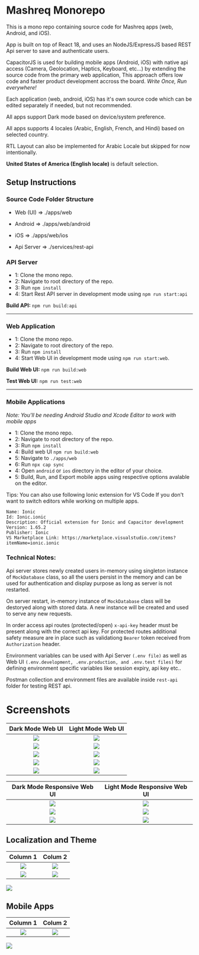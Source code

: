 # Mashreq Monorepo

This is a mono repo containing source code for Mashreq apps (web, Android, and iOS).

App is built on top of React 18, and uses an NodeJS/ExpressJS based REST Api server to save and authenticate users.

CapacitorJS is used for building mobile apps (Android, iOS) with native api access (Camera, Geolocation, Haptics, Keyboard, etc...) by extending the source code from the primary web application, This approach offers low code and faster product development accross the board. *Write Once, Run everywhere!*

Each application (web, android, iOS) has it's own source code which can be edited separately if needed, but not recommended.

All apps support Dark mode based on device/system preference.

All apps supports 4 locales (Arabic, English, French, and Hindi) based on selected country.

RTL Layout can also be implemented for Arabic Locale but skipped for now intentionally.

**United States of America (English locale)** is default selection.


## Setup Instructions

### Source Code Folder Structure

- Web (UI) => ./apps/web

- Android => ./apps/web/android

- iOS => ./apps/web/ios

- Api Server => ./services/rest-api

### API Server

- 1: Clone the mono repo.
- 2: Navigate to root directory of the repo.
- 3: Run `npm install`
- 4: Start Rest API server in development mode using `npm run start:api`

**Build API:** `npm run build:api`

----

### Web Application

- 1: Clone the mono repo.
- 2: Navigate to root directory of the repo.
- 3: Run `npm install`
- 4: Start Web UI in development mode using `npm run start:web`.

**Build Web UI:** `npm run build:web`

**Test Web UI:** `npm run test:web`

---------

### Mobile Applications

*Note: 
You'll be needing Android Studio and Xcode Editor to work with mobile apps*


- 1: Clone the mono repo.
- 2: Navigate to root directory of the repo.
- 3: Run `npm install`
- 4: Build web UI `npm run build:web`
- 5: Navigate to `./apps/web`
- 6: Run `npx cap sync`
- 4: Open `android` or `ios` directory in the editor of your choice.
- 5: Build, Run, and Export mobile apps using respective options avalable on the editor.


Tips: You can also use following Ionic extension for VS Code If you don't want to switch editors while working on multiple apps. 
```
Name: Ionic
Id: Ionic.ionic
Description: Official extension for Ionic and Capacitor development
Version: 1.65.2
Publisher: Ionic
VS Marketplace Link: https://marketplace.visualstudio.com/items?itemName=ionic.ionic
```

### Technical Notes:

Api server stores newly created users in-memory using singleton instance of `MockDatabase` class, so all the users persist in the memory and can be used for authentication and display purpose as long as server is not restarted. 

On server restart, in-memory instance of `MockDatabase` class will be destoryed along with stored data. A new instance will be created and used to serve any new requests.

In order access api routes (protected/open) `x-api-key` header must be present along with the correct api key. For protected routes additional safety measure are in place such as validationg `Bearer` token received from `Authorization` header.


Environment variables can be used with Api Server `(.env file)` as well as Web UI `(.env.development, .env.production, and .env.test files)` for defining environment specific variables like session expiry, api key etc..

Postman collection and environment files are available inside `rest-api` folder for testing REST api.

# Screenshots

Dark Mode Web UI             |  Light Mode Web UI
:-------------------------:|:-------------------------:
![](./screenshots/Web//Dark%20Mode/screencapture-localhost-3000-2024-01-16-20_00_48.png)  |  ![](./screenshots//Web//Light%20Mode/screencapture-localhost-3000-2024-01-16-18_27_37.png)
![](./screenshots/Web//Dark%20Mode/screencapture-localhost-3000-2024-01-16-20_01_43.png)  |  ![](./screenshots/Web/Light%20Mode/screencapture-localhost-3000-2024-01-16-18_31_29.png)
![](./screenshots/Web/Dark%20Mode/screencapture-localhost-3000-signin-2024-01-16-20_01_13.png) | ![](./screenshots/Web/Light%20Mode/screencapture-localhost-3000-signin-2024-01-16-18_29_11.png)
![](./screenshots/Web/Dark%20Mode/screencapture-localhost-3000-signup-2024-01-16-20_01_01.png) | ![](./screenshots/Web/Light%20Mode/screencapture-localhost-3000-signup-2024-01-16-18_28_28.png)
![](./screenshots/Web/Dark%20Mode//screencapture-localhost-3000-users-2024-01-16-20_01_53.png) | ![](./screenshots/Web/Light%20Mode/screencapture-localhost-3000-users-2024-01-16-18_33_25.png) 


Dark Mode Responsive Web UI             |  Light Mode Responsive Web UI
:-------------------------:|:-------------------------:
![](./screenshots/Web/Dark%20Mode/Responsive/screencapture-localhost-3000-2024-01-16-20_02_10.png) | ![](./screenshots/Web/Light%20Mode/Responsive/screencapture-localhost-3000-2024-01-16-18_35_23.png)
![](./screenshots/Web/Dark%20Mode/Responsive/screencapture-localhost-3000-2024-01-16-20_02_37.png) | ![](./screenshots/Web/Light%20Mode/Responsive/screencapture-localhost-3000-2024-01-16-18_35_33.png)
![](./screenshots/Web/Dark%20Mode/Responsive/screencapture-localhost-3000-signup-2024-01-16-20_02_45.png) | ![](./screenshots/Web/Light%20Mode/Responsive/screencapture-localhost-3000-signin-2024-01-16-18_36_13.png)

## Localization and Theme

Column 1        |    Colum 2
:-------------------------:|:-------------------------:
![](./screenshots/Web/Light%20Mode/Responsive/screencapture-localhost-3000-ae-2024-01-16-18_37_48.png) | ![](./screenshots/Web/Light%20Mode/Responsive/screencapture-localhost-3000-fr-2024-01-16-18_38_00.png)
![](./screenshots/Web/Light%20Mode/Responsive/screencapture-localhost-3000-in-2024-01-16-18_38_33.png) | ![](./screenshots/Web/Light%20Mode/Responsive/screencapture-localhost-3000-in-users-2024-01-16-18_39_48.png)
![](./screenshots/Web/Light%20Mode/Responsive/screencapture-localhost-3000-2024-01-16-18_35_23.png)

## Mobile Apps

Column 1        |    Colum 2
:-------------------------:|:-------------------------:
![](./screenshots/mobile/Screenshot%202024-01-17%20at%2012.18.20 AM.png) | ![](./screenshots/mobile/Screenshot%202024-01-17%20at%2012.19.11 AM.png)
![](./screenshots/mobile/Screenshot%202024-01-17%20at%2012.20.20 AM.png)